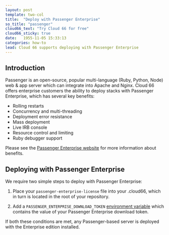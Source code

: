 ```yaml
---
layout: post
template: two-col
title:  "Deploy with Passenger Enterprise"
so_title: "passenger"
cloud66_text: "Try Cloud 66 for free"
cloud66_sticky: true
date:   1955-11-05 15:33:13
categories: how-to
lead: Cloud 66 supports deploying with Passenger Enterprise
---
```



## Introduction

Passenger is an open-source, popular multi-language (Ruby, Python, Node) web & app server which can integrate into Apache and Nginx. Cloud 66 offers enterprise customers the ability to deploy stacks with Passenger Enterprise, which has several key benefits:

- Rolling restarts
- Concurrency and multi-threading
- Deployment error resistance
- Mass deployment
- Live IRB console
- Resource control and limiting
- Ruby debugger support

Please see the [Passenger Enterprise website](https://www.phusionpassenger.com/enterprise) for more information about benefits.

## Deploying with Passenger Enterprise

We require two simple steps to deploy with Passenger Enterprise:

1. Place your `passenger-enterprise-license` file into your .cloud66, which in turn is located in the root of your repository.

2. Add a `PASSENGER_ENTERPRISE_DOWNLOAD_TOKEN` [environment variable](/stack-features/env-vars.html) which contains the value of your Passenger Enterprise download token.

If both these conditions are met, any Passenger-based server is deployed with the Enterprise edition installed.